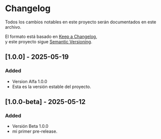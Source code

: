 # Changelog

Todos los cambios notables en este proyecto serán documentados en este archivo.

El formato está basado en [Keep a Changelog](https://keepachangelog.com/es/1.0.0/),  
y este proyecto sigue [Semantic Versioning](https://semver.org/lang/es/).

## [1.0.0] - 2025-05-19
### Added
- Version Alfa 1.0.0
- Esta es la versión estable del proyecto.

## [1.0.0-beta] - 2025-05-12
### Added
- Versión Beta 1.0.0
- mi primer pre-release.
